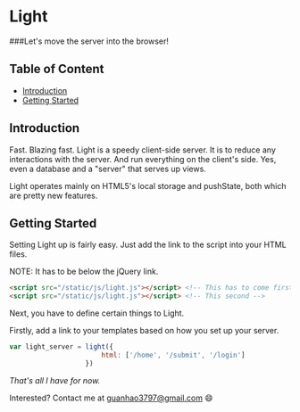 Light
=====
###Let's move the server into the browser!

Table of Content
----------------
- [Introduction](#intro)
- [Getting Started](#start)

Introduction <a name='intro'></a>
------------
Fast. Blazing fast. Light is a speedy client-side server. It is to reduce any interactions with the server. And run everything on the client's side. Yes, even a database and a "server" that serves up views.

Light operates mainly on HTML5's local storage and pushState, both which are pretty new features.

Getting Started <a name='start'></a>
---------------
Setting Light up is fairly easy. Just add the link to the script into your HTML files. 

NOTE: It has to be below the jQuery link.
```html
<script src="/static/js/light.js"></script> <!-- This has to come first -->
<script src="/static/js/light.js"></script> <!-- This second -->
```

Next, you have to define certain things to Light.

Firstly, add a link to your templates based on how you set up your server.
```javascript
var light_server = light({
                       html: ['/home', '/submit', '/login']
                   })
```

*That's all I have for now.*

Interested? Contact me at guanhao3797@gmail.com :smile:
